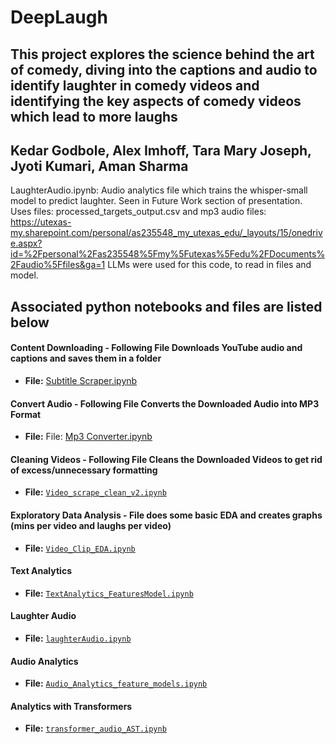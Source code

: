 # DeepLaugh
## This project explores the science behind the art of comedy, diving into the captions and audio to identify laughter in comedy videos and identifying the key aspects of comedy videos which lead to more laughs
## Kedar Godbole, Alex Imhoff, Tara Mary Joseph, Jyoti Kumari, Aman Sharma

LaughterAudio.ipynb: Audio analytics file which trains the whisper-small model to predict laughter. Seen in Future Work section of presentation. Uses files: processed_targets_output.csv and mp3 audio files: https://utexas-my.sharepoint.com/personal/as235548_my_utexas_edu/_layouts/15/onedrive.aspx?id=%2Fpersonal%2Fas235548%5Fmy%5Futexas%5Fedu%2FDocuments%2Faudio%5Ffiles&ga=1
LLMs were used for this code, to read in files and model.

## Associated python notebooks and files are listed below 

#### Content Downloading - Following File Downloads YouTube audio and captions and saves them in a folder
- **File:** [Subtitle Scraper.ipynb](Subtitle%20Scraper.ipynb)
#### Convert Audio - Following File Converts the Downloaded Audio into MP3 Format
- **File:** File: [Mp3 Converter.ipynb](Mp3%20Converter.ipynb)
#### Cleaning Videos - Following File Cleans the Downloaded Videos to get rid of excess/unnecessary formatting
- **File:** [`Video_scrape_clean_v2.ipynb`](Video_scrape_clean_v2.ipynb)
#### Exploratory Data Analysis - File does some basic EDA and creates graphs (mins per video and laughs per video)
- **File:** [`Video_Clip_EDA.ipynb`](Video_Clip_EDA.ipynb) 
#### Text Analytics
- **File:** [`TextAnalytics_FeaturesModel.ipynb`](TextAnalytics_FeaturesModel.ipynb)
#### Laughter Audio
- **File:** [`laughterAudio.ipynb`](laughterAudio.ipynb)
#### Audio Analytics
- **File:** [`Audio_Analytics_feature_models.ipynb`](Audio_Analytics_feature_models.ipynb)
#### Analytics with Transformers
- **File:** [`transformer_audio_AST.ipynb`](transformer_audio_AST.ipynb)
